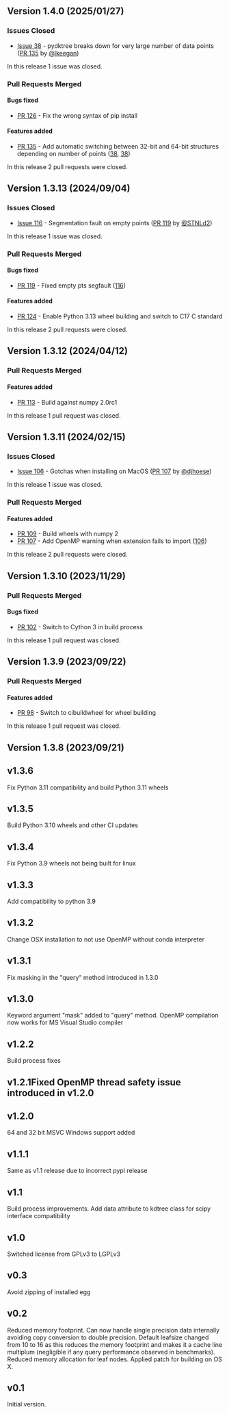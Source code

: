 ## Version 1.4.0 (2025/01/27)

### Issues Closed

* [Issue 38](https://github.com/storpipfugl/pykdtree/issues/38) - pydktree breaks down for very large number of data points ([PR 135](https://github.com/storpipfugl/pykdtree/pull/135) by [@lkeegan](https://github.com/lkeegan))

In this release 1 issue was closed.

### Pull Requests Merged

#### Bugs fixed

* [PR 126](https://github.com/storpipfugl/pykdtree/pull/126) - Fix the wrong syntax of pip install

#### Features added

* [PR 135](https://github.com/storpipfugl/pykdtree/pull/135) - Add automatic switching between 32-bit and 64-bit structures depending on number of points ([38](https://github.com/storpipfugl/pykdtree/issues/38), [38](https://github.com/storpipfugl/pykdtree/issues/38))

In this release 2 pull requests were closed.


## Version 1.3.13 (2024/09/04)

### Issues Closed

* [Issue 116](https://github.com/storpipfugl/pykdtree/issues/116) - Segmentation fault on empty points ([PR 119](https://github.com/storpipfugl/pykdtree/pull/119) by [@STNLd2](https://github.com/STNLd2))

In this release 1 issue was closed.

### Pull Requests Merged

#### Bugs fixed

* [PR 119](https://github.com/storpipfugl/pykdtree/pull/119) - Fixed empty pts segfault ([116](https://github.com/storpipfugl/pykdtree/issues/116))

#### Features added

* [PR 124](https://github.com/storpipfugl/pykdtree/pull/124) - Enable Python 3.13 wheel building and switch to C17 C standard

In this release 2 pull requests were closed.



## Version 1.3.12 (2024/04/12)

### Pull Requests Merged

#### Features added

* [PR 113](https://github.com/storpipfugl/pykdtree/pull/113) - Build against numpy 2.0rc1

In this release 1 pull request was closed.


## Version 1.3.11 (2024/02/15)

### Issues Closed

* [Issue 106](https://github.com/storpipfugl/pykdtree/issues/106) - Gotchas when installing on MacOS ([PR 107](https://github.com/storpipfugl/pykdtree/pull/107) by [@djhoese](https://github.com/djhoese))

In this release 1 issue was closed.

### Pull Requests Merged

#### Features added

* [PR 109](https://github.com/storpipfugl/pykdtree/pull/109) - Build wheels with numpy 2
* [PR 107](https://github.com/storpipfugl/pykdtree/pull/107) - Add OpenMP warning when extension fails to import ([106](https://github.com/storpipfugl/pykdtree/issues/106))

In this release 2 pull requests were closed.


## Version 1.3.10 (2023/11/29)

### Pull Requests Merged

#### Bugs fixed

* [PR 102](https://github.com/storpipfugl/pykdtree/pull/102) - Switch to Cython 3 in build process

In this release 1 pull request was closed.


## Version 1.3.9 (2023/09/22)

### Pull Requests Merged

#### Features added

* [PR 98](https://github.com/storpipfugl/pykdtree/pull/98) - Switch to cibuildwheel for wheel building

In this release 1 pull request was closed.


## Version 1.3.8 (2023/09/21)


## v1.3.6

Fix Python 3.11 compatibility and build Python 3.11 wheels

## v1.3.5

Build Python 3.10 wheels and other CI updates

## v1.3.4

Fix Python 3.9 wheels not being built for linux

## v1.3.3

Add compatibility to python 3.9

## v1.3.2

Change OSX installation to not use OpenMP without conda interpreter

## v1.3.1

Fix masking in the "query" method introduced in 1.3.0

## v1.3.0

Keyword argument "mask" added to "query" method. OpenMP compilation now works for MS Visual Studio compiler

## v1.2.2

Build process fixes

## v1.2.1Fixed OpenMP thread safety issue introduced in v1.2.0

## v1.2.0

64 and 32 bit MSVC Windows support added

## v1.1.1

Same as v1.1 release due to incorrect pypi release

## v1.1

Build process improvements. Add data attribute to kdtree class for scipy interface compatibility

## v1.0

Switched license from GPLv3 to LGPLv3

## v0.3

Avoid zipping of installed egg

## v0.2

Reduced memory footprint. Can now handle single precision data internally avoiding copy conversion to double precision. Default leafsize changed from 10 to 16 as this reduces the memory footprint and makes it a cache line multiplum (negligible if any query performance observed in benchmarks). Reduced memory allocation for leaf nodes. Applied patch for building on OS X.

## v0.1

Initial version.
